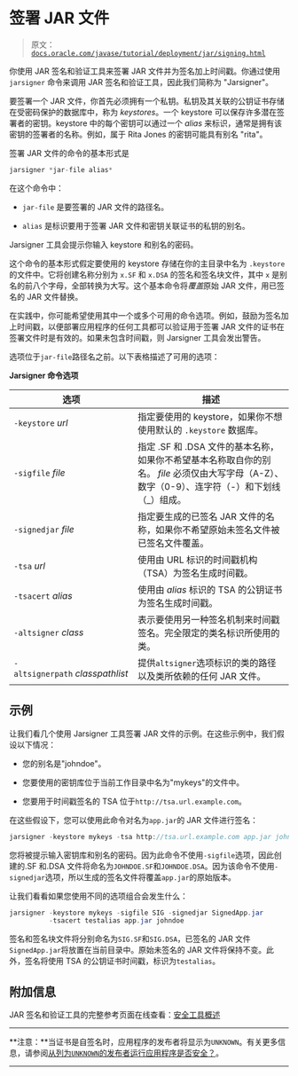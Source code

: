 # 签署 JAR 文件

> 原文：[`docs.oracle.com/javase/tutorial/deployment/jar/signing.html`](https://docs.oracle.com/javase/tutorial/deployment/jar/signing.html)

你使用 JAR 签名和验证工具来签署 JAR 文件并为签名加上时间戳。你通过使用 `jarsigner` 命令来调用 JAR 签名和验证工具，因此我们简称为 "Jarsigner"。

要签署一个 JAR 文件，你首先必须拥有一个私钥。私钥及其关联的公钥证书存储在受密码保护的数据库中，称为 *keystores*。一个 keystore 可以保存许多潜在签署者的密钥。keystore 中的每个密钥可以通过一个 *alias* 来标识，通常是拥有该密钥的签署者的名称。例如，属于 Rita Jones 的密钥可能具有别名 "rita"。

签署 JAR 文件的命令的基本形式是

```java
jarsigner *jar-file alias*

```

在这个命令中：

+   `jar-file` 是要签署的 JAR 文件的路径名。

+   `alias` 是标识要用于签署 JAR 文件和密钥关联证书的私钥的别名。

Jarsigner 工具会提示你输入 keystore 和别名的密码。

这个命令的基本形式假定要使用的 keystore 存储在你的主目录中名为 `.keystore` 的文件中。它将创建名称分别为 `x.SF` 和 `x.DSA` 的签名和签名块文件，其中 `x` 是别名的前八个字母，全部转换为大写。这个基本命令将*覆盖*原始 JAR 文件，用已签名的 JAR 文件替换。

在实践中，你可能希望使用其中一个或多个可用的命令选项。例如，鼓励为签名加上时间戳，以便部署应用程序的任何工具都可以验证用于签署 JAR 文件的证书在签署文件时是有效的。如果未包含时间戳，则 Jarsigner 工具会发出警告。

选项位于`jar-file`路径名之前。以下表格描述了可用的选项：

**Jarsigner 命令选项**

| 选项 | 描述 |
| --- | --- |
| `-keystore` *url* | 指定要使用的 keystore，如果你不想使用默认的 `.keystore` 数据库。 |
| `-sigfile` *file* | 指定 .SF 和 .DSA 文件的基本名称，如果你不希望基本名称取自你的别名。 *file* 必须仅由大写字母（A-Z）、数字（0-9）、连字符（-）和下划线（_）组成。 |
| `-signedjar` *file* | 指定要生成的已签名 JAR 文件的名称，如果你不希望原始未签名文件被已签名文件覆盖。 |
| `-tsa` *url* | 使用由 URL 标识的时间戳机构（TSA）为签名生成时间戳。 |
| `-tsacert` *alias* | 使用由 *alias* 标识的 TSA 的公钥证书为签名生成时间戳。 |
| `-altsigner` *class* | 表示要使用另一种签名机制来时间戳签名。完全限定的类名标识所使用的类。 |
| `-altsignerpath` *classpathlist* | 提供`altsigner`选项标识的类的路径以及类所依赖的任何 JAR 文件。 |

## 示例

让我们看几个使用 Jarsigner 工具签署 JAR 文件的示例。在这些示例中，我们假设以下情况：

+   您的别名是"johndoe"。

+   您要使用的密钥库位于当前工作目录中名为"mykeys"的文件中。

+   您要用于时间戳签名的 TSA 位于`http://tsa.url.example.com`。

在这些假设下，您可以使用此命令对名为`app.jar`的 JAR 文件进行签名：

```java
jarsigner -keystore mykeys -tsa http://tsa.url.example.com app.jar johndoe

```

您将被提示输入密钥库和别名的密码。因为此命令不使用`-sigfile`选项，因此创建的.SF 和.DSA 文件将命名为`JOHNDOE.SF`和`JOHNDOE.DSA`。因为该命令不使用`-signedjar`选项，所以生成的签名文件将覆盖`app.jar`的原始版本。

让我们看看如果您使用不同的选项组合会发生什么：

```java
jarsigner -keystore mykeys -sigfile SIG -signedjar SignedApp.jar 
          -tsacert testalias app.jar johndoe

```

签名和签名块文件将分别命名为`SIG.SF`和`SIG.DSA`，已签名的 JAR 文件`SignedApp.jar`将放置在当前目录中。原始未签名的 JAR 文件将保持不变。此外，签名将使用 TSA 的公钥证书时间戳，标识为`testalias`。

## 附加信息

JAR 签名和验证工具的完整参考页面在线查看：[安全工具概述](https://docs.oracle.com/javase/8/docs/technotes/guides/security/SecurityToolsSummary.html)

* * *

**注意：**当证书是自签名时，应用程序的发布者将显示为`UNKNOWN`。有关更多信息，请参阅[从列为`UNKNOWN`的发布者运行应用程序是否安全？](http://www.java.com/en/download/faq/self_signed.xml)。

* * *
